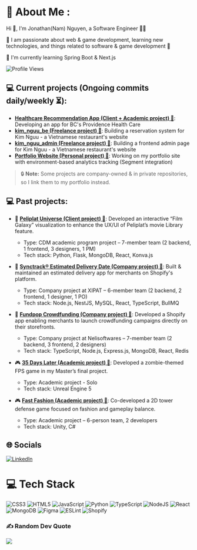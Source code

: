 # 💫 About Me :
Hi 👋, I'm Jonathan(Nam) Nguyen, a Software Engineer 👨‍💻

🔭 I am passionate about web & game development, learning new technologies, and things related to software & game development 🤖

🌱 I'm currently learning Spring Boot & Next.js

![Profile Views](https://visitor-badge.glitch.me/badge?page_id=Nem791.Nem791)


## 💻 Current projects (Ongoing commits daily/weekly ⏳):
- **[Healthcare Recommendation App (Client + Academic project) 🔗](https://github.com/Nem791/HIYH_BE.git)**: Developing an app for BC's Providence Health Care
- **[kim_nguu_be (Freelance project) 🔗](https://github.com/Nem791/kim_nguu_be)**: Building a reservation system for Kim Nguu - a Vietnamese restaurant's website
- **[kim_nguu_admin (Freelance project) 🔗](https://github.com/Nem791/kim_nguu_admin)**: Building a frontend admin page for Kim Nguu - a Vietnamese restaurant's website
- **[Portfolio Website (Personal project) 🔗](https://github.com/Nem791/Portfolio)**: Working on my portfolio site with environment-based analytics tracking (Segment integration)

> 🔒 **Note:** Some projects are company-owned & in private repositories, so I link them to my portfolio instead.
> 
## 💻 Past projects:

- 🧩 **[Peliplat Universe (Client project) 🔗](https://portfolio-nem791s-projects.vercel.app/projects/peliplat.html)**: Developed an interactive “Film Galaxy” visualization to enhance the UX/UI of Peliplat’s movie Library feature.
  - Type: CDM academic program project – 7-member team (2 backend, 1 frontend, 3 designers, 1 PM)
  - Tech stack: Python, Flask, MongoDB, React, Konva.js

- 🧩 **[Synctrack® Estimated Delivery Date (Company project) 🔗](https://portfolio-nem791s-projects.vercel.app/projects/edd.html)**: Built & maintained an estimated delivery app for merchants on Shopify's platform.
  - Type: Company project at XIPAT – 6-member team (2 backend, 2 frontend, 1 designer, 1 PO)
  - Tech stack: Node.js, NestJS, MySQL, React, TypeScript, BullMQ

- 🧩 **[Fundpop Crowdfunding (Company project) 🔗](https://portfolio-nem791s-projects.vercel.app/projects/fundpop.html)**: Developed a Shopify app enabling merchants to launch crowdfunding campaigns directly on their storefronts.
  - Type: Company project at Nelisoftwares – 7-member team (2 backend, 3 frontend, 2 designers)
  - Tech stack: TypeScript, Node.js, Express.js, MongoDB, React, Redis

- 🎮 **[35 Days Later (Academic project) 🔗](https://portfolio-nem791s-projects.vercel.app/projects/35dayslater.html)**: Developed a zombie-themed FPS game in my Master’s final project.
  - Type: Academic project - Solo
  - Tech stack: Unreal Engine 5

- 🎮 **[Fast Fashion (Academic project) 🔗]()**: Co-developed a 2D tower defense game focused on fashion and gameplay balance.
  - Type: Academic project – 6-person team, 2 developers
  - Tech stack: Unity, C#



## 🌐 Socials
<a href="https://www.linkedin.com/in/nam-nguyen-91350b154/" target="_blank">
  <img src="https://img.shields.io/badge/LinkedIn-%230077B5.svg?logo=linkedin&logoColor=white" alt="LinkedIn" />
</a>


# 💻 Tech Stack
![CSS3](https://img.shields.io/badge/css3-%231572B6.svg?style=for-the-badge&logo=css3&logoColor=white) ![HTML5](https://img.shields.io/badge/html5-%23E34F26.svg?style=for-the-badge&logo=html5&logoColor=white) ![JavaScript](https://img.shields.io/badge/javascript-%23323330.svg?style=for-the-badge&logo=javascript&logoColor=%23F7DF1E) ![Python](https://img.shields.io/badge/python-3670A0?style=for-the-badge&logo=python&logoColor=ffdd54) ![TypeScript](https://img.shields.io/badge/typescript-%23007ACC.svg?style=for-the-badge&logo=typescript&logoColor=white) ![NodeJS](https://img.shields.io/badge/node.js-6DA55F?style=for-the-badge&logo=node.js&logoColor=white) ![React](https://img.shields.io/badge/react-%2320232a.svg?style=for-the-badge&logo=react&logoColor=%2361DAFB) ![MongoDB](https://img.shields.io/badge/MongoDB-%234ea94b.svg?style=for-the-badge&logo=mongodb&logoColor=white) ![Figma](https://img.shields.io/badge/figma-%23F24E1E.svg?style=for-the-badge&logo=figma&logoColor=white) ![ESLint](https://img.shields.io/badge/ESLint-4B3263?style=for-the-badge&logo=eslint&logoColor=white) ![Shopify](https://img.shields.io/badge/%20-Shopify-lightgrey?style=for-the-badge&logo=shopify)
### ✍️ Random Dev Quote
![](https://quotes-github-readme.vercel.app/api?type=horizontal&theme=dark)

